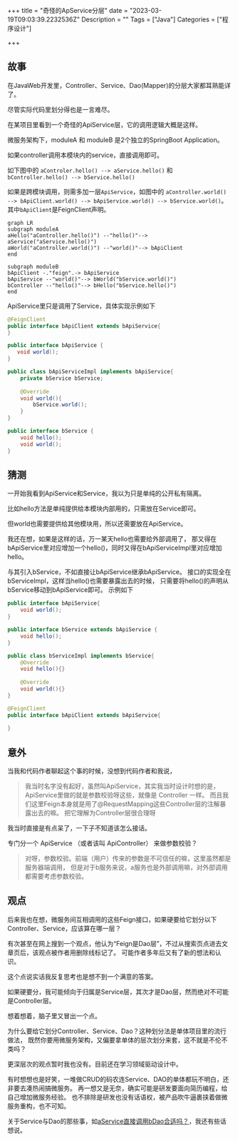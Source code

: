 +++
title = "奇怪的ApService分层"
date = "2023-03-19T09:03:39.2232536Z"
Description = ""
Tags = ["Java"]
Categories = ["程序设计"]

+++
## 故事
在JavaWeb开发里，Controller、Service、Dao(Mapper)的分层大家都耳熟能详了。

尽管实际代码里划分得也是一言难尽。

在某项目里看到一个奇怪的ApiService层，它的调用逻辑大概是这样。

微服务架构下，moduleA 和 moduleB 是2个独立的SpringBoot Application。

如果controller调用本模块内的service，直接调用即可。

如下图中的 `aControler.hello() --> aService.hello()` 和 
`bController.hello() --> bService.hello()`

如果是跨模块调用，则需多加一层`ApiService`，如图中的
`aController.world() --> bApiClient.world() --> bApiService.world() --> bService.world()`。
其中`bApiClient`是FeignClient声明。

```mermaid
graph LR
subgraph moduleA
aHello("aController.hello()") --"hello()"--> aService("aService.hello()")  
aWorld("aController.world()") --"world()"--> bApiClient 
end

subgraph moduleB
bApiClient -."feign".-> bApiService
bApiService --"world()"--> bWorld("bService.world()")
bController --"hello()"--> bHello("bService.hello()")
end 

```

ApiService里只是调用了Service，具体实现示例如下

```java
@FeignClient
public interface bApiClient extends bApiService{
}

public interface bApiService {
   void world(); 
}

public class bApiServiceImpl implements bApiService{
    private bService bService;
    
    @Override
    void world(){
        bService.world();
    }
}

public interface bService {
    void hello();
    void world();
}
```

## 猜测
一开始我看到ApiService和Service，我以为只是单纯的公开私有隔离。

比如hello方法是单纯提供给本模块内部用的，只需放在Service即可。

但world也需要提供给其他模块用，所以还需要放在ApiService。

我还在想，如果是这样的话，万一某天hello也需要给外部调用了，
那又得在bApiService里对应增加一个hello()，同时又得在bApiServiceImpl里对应增加hello。

与其引入bService，不如直接让bApiService继承bApiService。
接口的实现全在bServiceImpl，这样当hello()也需要暴露出去的时候，
只需要将hello()的声明从bService移动到bApiService即可。
示例如下

```java
public interface bApiService{
    void world();
}

public interface bService extends bApiService {
    void hello();
}

public class bServiceImpl implements bService{
    @Override
    void hello(){}
    
    @Override
    void world(){}
}

@FeignClient
public interface bApiClient extends bApiService{
    
}
```

## 意外
当我和代码作者聊起这个事的时候，没想到代码作者和我说，
> 我当时名字没有起好，虽然叫ApiService，其实我当时设计时想的是，
> ApiService里做的就是参数校验呀这些，就像是 Controller 一样。
> 而且我们这里Feign本身就是用了@RequestMapping这些Controller层的注解暴露出去的嘛。
> 把它理解为Controller层很合理呀

我当时直接是有点呆了，一下子不知道该怎么接话。

专门分一个 ApiService （或者该叫 ApiController） 来做参数校验？

> 对呀，参数校验。前端（用户）传来的参数是不可信任的嘛，这里虽然都是服务器端调用，
> 但是对于b服务来说，a服务也是外部调用嘛，对外部调用都需要考虑参数校验。

## 观点
后来我也在想，微服务间互相调用的这些Feign接口，如果硬要给它划分以下Controller、Service，应该算在哪一层？

有次甚至在网上搜到一个观点，他认为“Feign是Dao层”，不过从搜索页点进去文章页后，该观点被作者用删除线标记了。
可能作者多年后又有了新的想法和认识。

这个点说实话我反复思考也是想不到一个满意的答案。

如果硬要分，我可能倾向于归属是Service层，其次才是Dao层，然而绝对不可能是Controller层。

想着想着，脑子里又冒出一个点。

为什么要给它划分Controller、Service、Dao？这种划分法是单体项目里的流行做法，
既然你要用微服务架构，又偏要拿单体的层次划分来套，这不就是不伦不类吗？

更深层次的观点暂时我也没有。目前还在学习领域驱动设计中。

有时想想也是好笑，一堆做CRUD的码农连Service、DAO的单体都玩不明白，还非要去凑热闹搞微服务。
再一想又是无奈，确实可能是研发要面向简历编程，给自己增加微服务经验。
也不排除是研发也没有话语权，被产品吹牛逼裹挟着做微服务重构，也不可知。

关于Service与Dao的那些事，如[aService直接调用bDao合适吗？](aService直接调用bDao合适吗？.md)，我还有些话想说。

